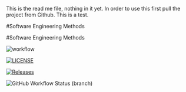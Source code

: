This is the read me file, nothing in it yet.
In order to use this first pull the project from Github. This is a test.

#Software Engineering Methods

#Software Engineering Methods

![workflow](https://github.com/40508135/sem/actions/workflows/main.yml/badge.svg)

[![LICENSE](https://img.shields.io/github/license/40508135/sem.svg?style=flat-square)](https://github.com/<github-username>/sem/blob/master/LICENSE)

[![Releases](https://img.shields.io/github/release/40508135/sem/all.svg?style=flat-square)](https://github.com/<github-username>/sem/releases)

![GitHub Workflow Status (branch)](https://img.shields.io/github/workflow/status/40508135/sem/A%20workflow%20for%20my%20Hello%20World%20App/develop)